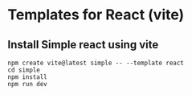 # Templates for React (vite)

## Install Simple react using vite

```
npm create vite@latest simple -- --template react
cd simple
npm install
npm run dev
```
